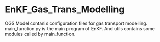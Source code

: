 # EnKF_Gas_Trans_Modelling
  OGS Model contanis configuration files for gas transport modelling.
  main_function.py is the main program of EnKF. And utils contains some modules called by main_function.
